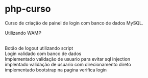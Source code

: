 # php-curso
Curso de criação de painel de login com banco de dados MySQL.

Utilizando WAMP

<br> Botão de logout utilizando script
<br>Login validado com banco de dados
<br>Implementado validação de usuario para evitar sql injection
<br>implentado validação de usuario com direcionamento direto
<br>implementado bootstrap na pagina verifica login

